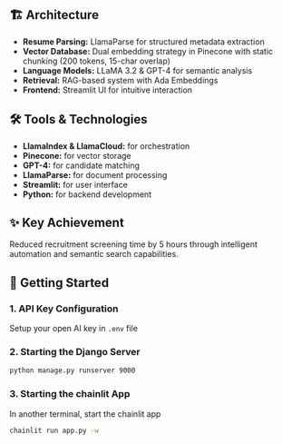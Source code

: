 ## 🏗️ Architecture
- **Resume Parsing:** LlamaParse for structured metadata extraction
- **Vector Database:** Dual embedding strategy in Pinecone with static chunking (200 tokens, 15-char overlap)
- **Language Models:** LLaMA 3.2 & GPT-4 for semantic analysis
- **Retrieval:** RAG-based system with Ada Embeddings
- **Frontend:** Streamlit UI for intuitive interaction

## 🛠️ Tools & Technologies
- **LlamaIndex & LlamaCloud:** for orchestration
- **Pinecone:** for vector storage
- **GPT-4:** for candidate matching
- **LlamaParse:** for document processing
- **Streamlit:** for user interface
- **Python:** for backend development

## ✨ Key Achievement
Reduced recruitment screening time by 5 hours through intelligent automation and semantic search capabilities.

## 🚀 Getting Started

### 1. API Key Configuration
Setup your open AI key in `.env` file

### 2. Starting the Django Server
```bash
python manage.py runserver 9000
```

### 3. Starting the chainlit App
In another terminal, start the chainlit app
```bash
chainlit run app.py -w
```

